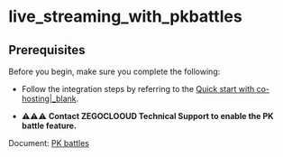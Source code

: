 # live_streaming_with_pkbattles



## Prerequisites

Before you begin, make sure you complete the following:

- Follow the integration steps by referring to the [Quick start with co-hosting\|_blank]([#14882](https://docs.zegocloud.com/article/15580)).

- ⚠️⚠️⚠️ **Contact ZEGOCLOOUD Technical Support to enable the PK battle feature.**

Document: [PK battles](https://docs.zegocloud.com/article/15580)

